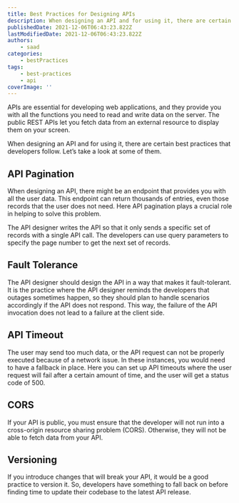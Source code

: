 ```yaml
---
title: Best Practices for Designing APIs
description: When designing an API and for using it, there are certain best practices that developers follow. In this piece, let's take a look at some of the best practices of designing a APIs.
publishedDate: 2021-12-06T06:43:23.822Z
lastModifiedDate: 2021-12-06T06:43:23.822Z
authors:
    - saad
categories:
    - bestPractices
tags:
    - best-practices
    - api
coverImage: ''
---
```


<Lead>

APIs are essential for developing web applications, and they provide you with all the functions you need to read and write data on the server. The public REST APIs let you fetch data from an external resource to display them on your screen.

</Lead>

When designing an API and for using it, there are certain best practices that developers follow. Let’s take a look at some of them.

## API Pagination

When designing an API, there might be an endpoint that provides you with all the user data. This endpoint can return thousands of entries, even those records that the user does not need. Here API pagination plays a crucial role in helping to solve this problem.

The API designer writes the API so that it only sends a specific set of records with a single API call. The developers can use query parameters to specify the page number to get the next set of records.

## Fault Tolerance

The API designer should design the API in a way that makes it fault-tolerant. It is the practice where the API designer reminds the developers that outages sometimes happen, so they should plan to handle scenarios accordingly if the API does not respond. This way, the failure of the API invocation does not lead to a failure at the client side.

## API Timeout

The user may send too much data, or the API request can not be properly executed because of a network issue. In these instances, you would need to have a fallback in place. Here you can set up API timeouts where the user request will fail after a certain amount of time, and the user will get a status code of 500.

## CORS

If your API is public, you must ensure that the developer will not run into a cross-origin resource sharing problem (CORS). Otherwise, they will not be able to fetch data from your API.

## Versioning

If you introduce changes that will break your API, it would be a good practice to version it. So, developers have something to fall back on before finding time to update their codebase to the latest API release.
